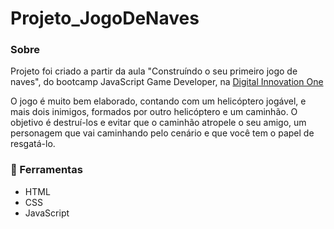# Projeto_JogoDeNaves

### Sobre
Projeto foi criado a partir da aula "Construíndo o seu primeiro jogo de naves", do bootcamp JavaScript Game Developer, na [Digital Innovation One](https://digitalinnovation.one/ "Digital Innovation One")

O jogo é muito bem elaborado, contando com um helicóptero jogável, e mais dois inimigos, formados por outro helicóptero e um caminhão. O objetivo é destruí-los e evitar que o caminhão atropele o seu amigo, um personagem que vai caminhando pelo cenário e que você tem o papel de resgatá-lo.

### 🚀 Ferramentas
- HTML
- CSS
- JavaScript
